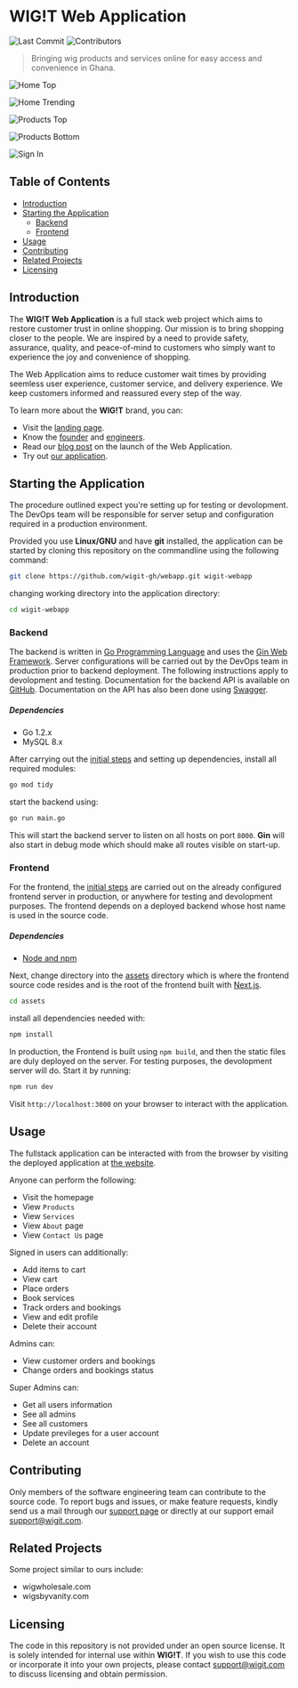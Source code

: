 # WIG!T Web Application

![Last Commit][last_commit-badge] ![Contributors][contributors-badge]

> Bringing wig products and services online for easy access and convenience in
> Ghana.

![Home Top](https://imgur.com/AMIfkWe.png)

![Home Trending](https://imgur.com/lAKPnhZ.png)

![Products Top](https://imgur.com/h5ALl13.png)

![Products Bottom](https://imgur.com/4OCT8Ea.png)

![Sign In](https://imgur.com/UddM0co.png)

## Table of Contents

- [Introduction](#introduction)
- [Starting the Application](#starting-the-application)
  - [Backend](#backend)
  - [Frontend](#frontend)
- [Usage](#usage)
- [Contributing](#contributing)
- [Related Projects](#related-projects)
- [Licensing](#licensing)

## Introduction

The **WIG!T Web Application** is a full stack web project which aims to restore
customer trust in online shopping. Our mission is to bring shopping closer to
the people. We are inspired by a need to provide safety, assurance, quality, and
peace-of-mind to customers who simply want to experience the joy and convenience
of shopping.

The Web Application aims to reduce customer wait times by providing seemless
user experience, customer service, and delivery experience. We keep customers
informed and reassured every step of the way.

To learn more about the **WIG!T** brand, you can:

- Visit the [landing page]().
- Know the [founder]() and [engineers]().
- Read our [blog post]() on the launch of the Web Application.
- Try out [our application]().

## Starting the Application

The procedure outlined expect you're setting up for testing or devolopment. The
DevOps team will be responsible for server setup and configuration required in a
production environment.

Provided you use **Linux/GNU** and have **git** installed, the application can
be started by cloning this repository on the commandline using the following
command:

```sh
git clone https://github.com/wigit-gh/webapp.git wigit-webapp
```

changing working directory into the application directory:

```sh
cd wigit-webapp
```

### Backend

The backend is written in [Go Programming Language](https://go.dev/) and uses
the [Gin Web Framework](https://gin-gonic.com/). Server configurations will be
carried out by the DevOps team in production prior to backend deployment. The
following instructions apply to devolopment and testing. Documentation for the
backend API is available on
[GitHub](https://github.com/wigit-gh/webapp/blob/main/internal/api/v1/README.md).
Documentation on the API has also been done using
[Swagger](https://cheezaram.tech/api/v1/swagger/index.html).

##### Dependencies

- Go 1.2.x
- MySQL 8.x

After carrying out the [initial steps](#starting-the-application) and setting up
dependencies, install all required modules:

```sh
go mod tidy
```

start the backend using:

```sh
go run main.go
```

This will start the backend server to listen on all hosts on port `8000`.
**Gin** will also start in debug mode which should make all routes visible on
start-up.

### Frontend

For the frontend, the [initial steps](#starting-the-application) are carried out
on the already configured frontend server in production, or anywhere for testing
and devolopment purposes. The frontend depends on a deployed backend whose host
name is used in the source code.

##### Dependencies

- [Node and npm](https://github.com/nvm-sh/nvm)

Next, change directory into the
[assets](https://github.com/wigit-gh/webapp/tree/main/assets) directory which is
where the frontend source code resides and is the root of the frontend built
with [Next.js](https://nextjs.org/).

```sh
cd assets
```

install all dependencies needed with:

```sh
npm install
```

In production, the Frontend is built using `npm build`, and then the static
files are duly deployed on the server. For testing purposes, the devolopment
server will do. Start it by running:

```sh
npm run dev
```

Visit `http://localhost:3000` on your browser to interact with the application.

## Usage

The fullstack application can be interacted with from the browser by visiting
the deployed application at [the website]().

Anyone can perform the following:

- Visit the homepage
- View `Products`
- View `Services`
- View `About` page
- View `Contact Us` page

Signed in users can additionally:

- Add items to cart
- View cart
- Place orders
- Book services
- Track orders and bookings
- View and edit profile
- Delete their account

Admins can:

- View customer orders and bookings
- Change orders and bookings status

Super Admins can:

- Get all users information
- See all admins
- See all customers
- Update previleges for a user account
- Delete an account

## Contributing

Only members of the software engineering team can contribute to the source code.
To report bugs and issues, or make feature requests, kindly send us a mail
through our [support page]() or directly at our support email support@wigit.com.

## Related Projects

Some project similar to ours include:

- wigwholesale.com
- wigsbyvanity.com

## Licensing

The code in this repository is not provided under an open source license. It is
solely intended for internal use within **WIG!T**. If you wish to use this code
or incorporate it into your own projects, please contact support@wigit.com to
discuss licensing and obtain permission.

[contributors-badge]: https://img.shields.io/github/contributors/wigit-gh/webapp
[last_commit-badge]: https://img.shields.io/github/last-commit/wigit-gh/webapp
